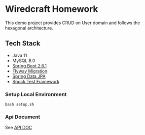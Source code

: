 # Wiredcraft Homework
This demo project provides CRUD on User domain and follows the hexagonal architecture.  

## Tech Stack
* Java 11
* MySQL 8.0
* [Spring Boot 2.6.1](https://docs.spring.io/spring-boot/docs/2.6.1/reference/htmlsingle/#boot-features-developing-web-applications)
* [Flyway Migration](https://docs.spring.io/spring-boot/docs/2.6.1/reference/htmlsingle/#howto-execute-flyway-database-migrations-on-startup)
* [Spring Data JPA](https://docs.spring.io/spring-boot/docs/2.6.1/reference/htmlsingle/#boot-features-jpa-and-spring-data)
* [Spock Test Framework](http://spockframework.org/)

### Setup Local Environment
```
bash setup.sh
```

### Api Document
See [API DOC](https://github.com/TokenJan/WiredcraftHomework/blob/main/API_DOC.md)
